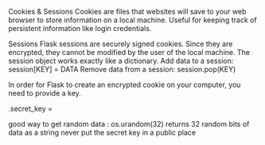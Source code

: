 Cookies & Sessions
Cookies are files that websites will save to your web browser to store information on a local machine.
Useful for keeping track of persistent information like login credentials.

Sessions
Flask sessions are securely signed cookies. Since they are encrypted, they cannot be modified by the user of the local machine.
The session object works exactly like a dictionary.
Add data to a session:
session[KEY] = DATA
Remove data from a session:
session.pop(KEY)

In order for Flask to create an encrypted cookie on your computer, you need to provide a key.

<APP>.secret_key = <RANDOM STRING>

good way to get random data : os.urandom(32)
returns 32 random bits of data as a string
never put the secret key in a public place